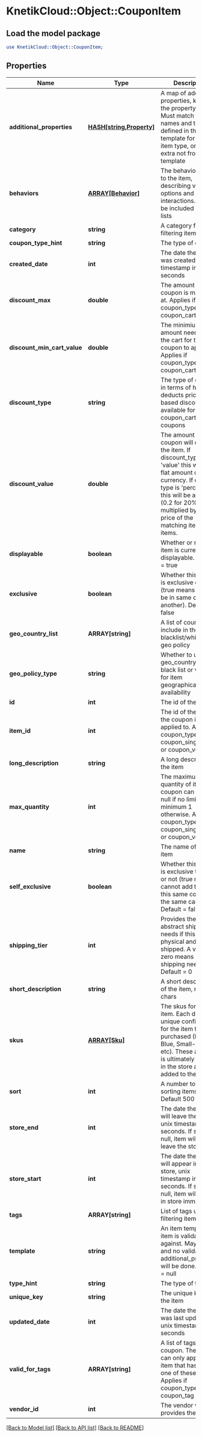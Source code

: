 # KnetikCloud::Object::CouponItem

## Load the model package
```perl
use KnetikCloud::Object::CouponItem;
```

## Properties
Name | Type | Description | Notes
------------ | ------------- | ------------- | -------------
**additional_properties** | [**HASH[string,Property]**](Property.md) | A map of additional properties, keyed on the property name.  Must match the names and types defined in the template for this item type, or be an extra not from the template | [optional] 
**behaviors** | [**ARRAY[Behavior]**](Behavior.md) | The behaviors linked to the item, describing various options and interactions. May not be included in item lists | [optional] 
**category** | **string** | A category for filtering items | [optional] 
**coupon_type_hint** | **string** | The type of coupon | 
**created_date** | **int** | The date the item was created, unix timestamp in seconds | [optional] 
**discount_max** | **double** | The amount this coupon is maxed out at.  Applies if coupon_type_hint is coupon_cart | [optional] 
**discount_min_cart_value** | **double** | The minimium amount needed in the cart for the coupon to apply.  Applies if coupon_type_hint is coupon_cart | [optional] 
**discount_type** | **string** | The type of discount in terms of how it deducts price. Value based discount not available for coupon_cart type coupons | 
**discount_value** | **double** | The amount the coupon will discount the item. If discount_type is &#39;value&#39; this will be a flat amount of currency. If discount type is &#39;percentage&#39; this will be a fraction (0.2 for 20% off) multiplied by the price of the matching item or items. | 
**displayable** | **boolean** | Whether or not the item is currently displayable.  Default &#x3D; true | [optional] 
**exclusive** | **boolean** | Whether this coupon is exclusive or not (true means cannot be in same cart as another).  Default &#x3D; false | [optional] 
**geo_country_list** | **ARRAY[string]** | A list of country ID to include in the blacklist/whitelist geo policy | [optional] 
**geo_policy_type** | **string** | Whether to use the geo_country_list as a black list or white list for item geographical availability | [optional] 
**id** | **int** | The id of the item | [optional] 
**item_id** | **int** | The id of the item the coupon is applied to.  Applies if coupon_type_hint is coupon_single_item or coupon_voucher | [optional] 
**long_description** | **string** | A long description of the item | [optional] 
**max_quantity** | **int** | The maximum quantity of items the coupon can apply to, null if no limit and minimum 1 otherwise.  Applies if coupon_type_hint is coupon_single_item or coupon_voucher | [optional] 
**name** | **string** | The name of the item | 
**self_exclusive** | **boolean** | Whether this coupon is exclusive to itself or not (true means cannot add two of this same coupon to the same cart).  Default &#x3D; false | [optional] 
**shipping_tier** | **int** | Provides the abstract shipping needs if this item is physical and can be shipped.  A value of zero means no shipping needed.  Default &#x3D; 0 | [optional] 
**short_description** | **string** | A short description of the item, max 255 chars | [optional] 
**skus** | [**ARRAY[Sku]**](Sku.md) | The skus for the item. Each defines a unique configuration for the item to be purchased (Large-Blue, Small-Green, etc). These are what is ultimately selected in the store and added to the cart | 
**sort** | **int** | A number to use in sorting items.  Default 500 | [optional] 
**store_end** | **int** | The date the item will leave the store, unix timestamp in seconds.  If set to null, item will never leave the store | [optional] 
**store_start** | **int** | The date the item will appear in the store, unix timestamp in seconds.  If set to null, item will appear in store immediately | [optional] 
**tags** | **ARRAY[string]** | List of tags used for filtering items | [optional] 
**template** | **string** | An item template this item is validated against.  May be null and no validation of additional_properties will be done.  Default &#x3D; null | [optional] 
**type_hint** | **string** | The type of the item | 
**unique_key** | **string** | The unique key for the item | [optional] 
**updated_date** | **int** | The date the item was last updated, unix timestamp in seconds | [optional] 
**valid_for_tags** | **ARRAY[string]** | A list of tags for a coupon.  The coupon can only apply to an item that has at least one of these tags.  Applies if coupon_type_hint is coupon_tag | [optional] 
**vendor_id** | **int** | The vendor who provides the item | 

[[Back to Model list]](../README.md#documentation-for-models) [[Back to API list]](../README.md#documentation-for-api-endpoints) [[Back to README]](../README.md)


